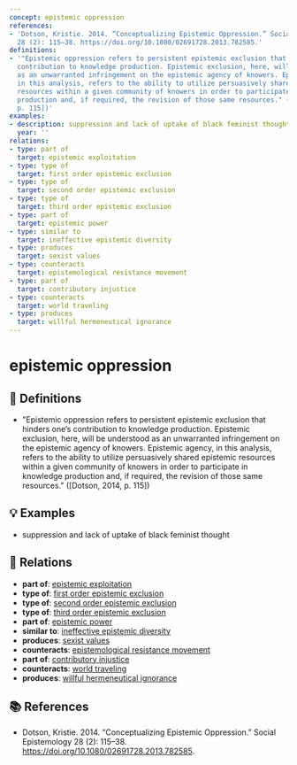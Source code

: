 ```yaml
---
concept: epistemic oppression
references:
- 'Dotson, Kristie. 2014. “Conceptualizing Epistemic Oppression.” Social Epistemology
  28 (2): 115–38. https://doi.org/10.1080/02691728.2013.782585.'
definitions:
- '"Epistemic oppression refers to persistent epistemic exclusion that hinders one’s
  contribution to knowledge production. Epistemic exclusion, here, will be understood
  as an unwarranted infringement on the epistemic agency of knowers. Epistemic agency,
  in this analysis, refers to the ability to utilize persuasively shared epistemic
  resources within a given community of knowers in order to participate in knowledge
  production and, if required, the revision of those same resources." ([Dotson, 2014,
  p. 115])'
examples:
- description: suppression and lack of uptake of black feminist thought
  year: ''
relations:
- type: part of
  target: epistemic exploitation
- type: type of
  target: first order epistemic exclusion
- type: type of
  target: second order epistemic exclusion
- type: type of
  target: third order epistemic exclusion
- type: part of
  target: epistemic power
- type: similar to
  target: ineffective epistemic diversity
- type: produces
  target: sexist values
- type: counteracts
  target: epistemological resistance movement
- type: part of
  target: contributory injustice
- type: counteracts
  target: world traveling
- type: produces
  target: willful hermeneutical ignorance
---
```


# epistemic oppression

## 📖 Definitions

- "Epistemic oppression refers to persistent epistemic exclusion that hinders one’s contribution to knowledge production. Epistemic exclusion, here, will be understood as an unwarranted infringement on the epistemic agency of knowers. Epistemic agency, in this analysis, refers to the ability to utilize persuasively shared epistemic resources within a given community of knowers in order to participate in knowledge production and, if required, the revision of those same resources." ([Dotson, 2014, p. 115])

## 💡 Examples

- suppression and lack of uptake of black feminist thought

## 🔗 Relations

- **part of**: [epistemic exploitation](./epistemic-exploitation.md)
- **type of**: [first order epistemic exclusion](./first-order-epistemic-exclusion.md)
- **type of**: [second order epistemic exclusion](./second-order-epistemic-exclusion.md)
- **type of**: [third order epistemic exclusion](./third-order-epistemic-exclusion.md)
- **part of**: [epistemic power](./epistemic-power.md)
- **similar to**: [ineffective epistemic diversity](./ineffective-epistemic-diversity.md)
- **produces**: [sexist values](./sexist-values.md)
- **counteracts**: [epistemological resistance movement](./epistemological-resistance-movement.md)
- **part of**: [contributory injustice](./contributory-injustice.md)
- **counteracts**: [world traveling](./world-traveling.md)
- **produces**: [willful hermeneutical ignorance](./willful-hermeneutical-ignorance.md)

## 📚 References

- Dotson, Kristie. 2014. “Conceptualizing Epistemic Oppression.” Social Epistemology 28 (2): 115–38. https://doi.org/10.1080/02691728.2013.782585.
